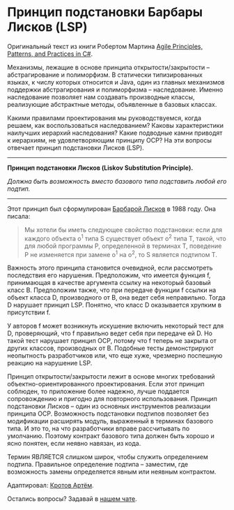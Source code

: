 # Принцип подстановки Барбары Лисков (LSP)

Оригинальный текст из книги Робертом Мартина [Agile Principles, Patterns, and Practices in C#](https://www.amazon.com/Agile-Principles-Patterns-Practices-C/dp/0131857258).

Механизмы, лежащие в основе принципа открытости/закрытости – абстрагирование и полиморфизм. В статически типизированных языках, к числу которых относится и Java, один из главных механизмов поддержки абстрагирования и полиморфизма – наследование. Именно наследование позволяет нам создавать производные классы, реализующие абстрактные методы, объявленные в базовых классах.

Какими правилами проектирования мы руководствуемся, когда решаем, как воспользоваться наследованием? Каковы характеристики наилучших иерархий наследования? Какие подводные камни приводят к иерархиям, не удовлетворяющим принципу OCP? На эти вопросы отвечает принцип подстановки Лисков (LSP).

---
**Принцип подстановки Лисков (Liskov Substitution Principle).**

*Должна быть возможность вместо базового типа подставить любой его подтип.*

---

Этот принцип был сформулирован [Барбарой Лисков](https://www.cs.tufts.edu/~nr/cs257/archive/barbara-liskov/data-abstraction-and-hierarchy.pdf) в 1988 году. Она писала:

> Мы хотели бы иметь следующее свойство подстановки: если для каждого объекта o<sup>1</sup> типа S существует объект o<sup>2</sup> типа T, такой, что для любой программы P, определенной в терминах T, поведение P не изменяется при замене o<sup>1</sup> на o<sup>2</sup>, то S является подтипом T.

Важность этого принципа становится очевидной, если рассмотреть последствия его нарушения. Предположим, что имеется функция f, принимающая в качестве аргумента ссылку на некоторый базовый класс B. Предположим также, что при передаче функции f ссылки на объект класса D, производного от B, она ведет себя неправильно. Тогда D нарушает принцип LSP. Понятно, что класс D оказывается хрупким в присутствии f.

У авторов f может возникнуть искушение включить некоторый тест для D, проверяющий, что f правильно ведет себя при передаче ей D. Но такой тест нарушает принцип OCP, потому что f теперь не закрыта от других классов, производных от B. Подобные тесты демонстрируют неопытность разработчиков или, что еще хуже, чрезмерно поспешную
реакцию на нарушение LSP.

Принцип открытости/закрытости лежит в основе многих требований объектно-ориентированного проектирования. Если этот принцип соблюден, то приложение более надежно, лучше поддается сопровождению и пригодно для повторного использования. Принцип подстановки Лисков – один из основных инструментов реализации принципа OCP. Возможность подстановки подтипов позволяет без модификации расширять модуль, выраженный в терминах базового типа. И это то, на что разработчики вправе рассчитывать по умолчанию. Поэтому контракт базового типа должен быть хорошо и ясно понятен, если неявно навязан, из кода.

Термин ЯВЛЯЕТСЯ слишком широк, чтобы служить определением подтипа. Правильное определение подтипа – заместим, где возможность замены определяется явным или неявным контрактом.

Адаптировал: [Кротов Артём](https://fb.com/artem.v.krotov).

Остались вопросы? Задавай в [нашем чате](https://t.me/technicalexcellenceru).
